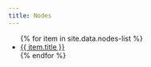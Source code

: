 ```yaml
---
title: Nodes
---
```

<ul>
{% for item in site.data.nodes-list %}
<li><a href="{{ item.link }}">{{ item.title }}</a></li>
{% endfor %}
</ul>
